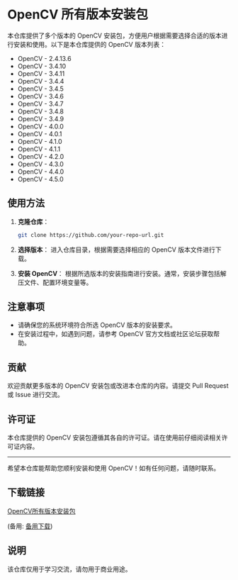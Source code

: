 # OpenCV 所有版本安装包

本仓库提供了多个版本的 OpenCV 安装包，方便用户根据需要选择合适的版本进行安装和使用。以下是本仓库提供的 OpenCV 版本列表：

- OpenCV - 2.4.13.6
- OpenCV - 3.4.10
- OpenCV - 3.4.11
- OpenCV - 3.4.4
- OpenCV - 3.4.5
- OpenCV - 3.4.6
- OpenCV - 3.4.7
- OpenCV - 3.4.8
- OpenCV - 3.4.9
- OpenCV - 4.0.0
- OpenCV - 4.0.1
- OpenCV - 4.1.0
- OpenCV - 4.1.1
- OpenCV - 4.2.0
- OpenCV - 4.3.0
- OpenCV - 4.4.0
- OpenCV - 4.5.0

## 使用方法

1. **克隆仓库**：
   ```bash
   git clone https://github.com/your-repo-url.git
   ```

2. **选择版本**：
   进入仓库目录，根据需要选择相应的 OpenCV 版本文件进行下载。

3. **安装 OpenCV**：
   根据所选版本的安装指南进行安装。通常，安装步骤包括解压文件、配置环境变量等。

## 注意事项

- 请确保您的系统环境符合所选 OpenCV 版本的安装要求。
- 在安装过程中，如遇到问题，请参考 OpenCV 官方文档或社区论坛获取帮助。

## 贡献

欢迎贡献更多版本的 OpenCV 安装包或改进本仓库的内容。请提交 Pull Request 或 Issue 进行交流。

## 许可证

本仓库提供的 OpenCV 安装包遵循其各自的许可证。请在使用前仔细阅读相关许可证内容。

---

希望本仓库能帮助您顺利安装和使用 OpenCV！如有任何问题，请随时联系。

## 下载链接
[OpenCV所有版本安装包](https://pan.quark.cn/s/01444ce83db9) 

(备用: [备用下载](https://pan.baidu.com/s/1tbEidETiYB1Sk3uRuv92lw?pwd=1234))

## 说明

该仓库仅用于学习交流，请勿用于商业用途。
